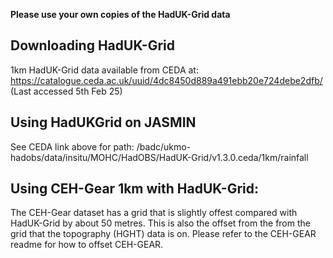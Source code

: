 **Please use your own copies of the HadUK-Grid data**
## Downloading HadUK-Grid
1km HadUK-Grid data available from CEDA at: https://catalogue.ceda.ac.uk/uuid/4dc8450d889a491ebb20e724debe2dfb/ (Last accessed 5th Feb 25)

## Using HadUKGrid on JASMIN
See CEDA link above for path: /badc/ukmo-hadobs/data/insitu/MOHC/HadOBS/HadUK-Grid/v1.3.0.ceda/1km/rainfall

## Using CEH-Gear 1km with HadUK-Grid:
The CEH-Gear dataset has a grid that is slightly offest compared with HadUK-Grid by about 50 metres. This is also the offset from the from the grid that the topography (HGHT) data is on. Please refer to the CEH-GEAR readme for how to offset CEH-GEAR.